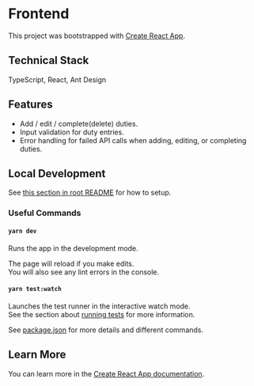 # Frontend

This project was bootstrapped with [Create React App](https://github.com/facebook/create-react-app).

## Technical Stack

TypeScript, React, Ant Design

## Features

- Add / edit / complete(delete) duties.
- Input validation for duty entries.
- Error handling for failed API calls when adding, editing, or completing duties.

## Local Development

See [this section in root README](../README.md#setup) for how to setup.

### Useful Commands

#### `yarn dev`

Runs the app in the development mode.

The page will reload if you make edits.\
You will also see any lint errors in the console.

#### `yarn test:watch`

Launches the test runner in the interactive watch mode.\
See the section about [running tests](https://facebook.github.io/create-react-app/docs/running-tests) for more information.

See [package.json](./package.json) for more details and different commands.

## Learn More

You can learn more in the [Create React App documentation](https://facebook.github.io/create-react-app/docs/getting-started).
